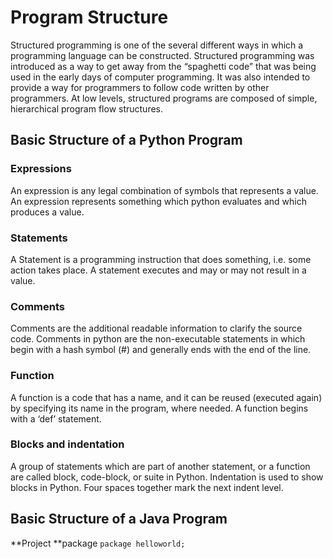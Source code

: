 # Program Structure

Structured programming is one of the several different ways in which a programming language can be constructed. Structured programming was introduced as a way to get away from the “spaghetti code” that was being used in the early days of computer programming. It was also intended to provide a way for programmers to follow code written by other programmers. At low levels, structured programs are composed of simple, hierarchical program flow structures. 

## Basic Structure of a Python Program
### Expressions
An expression is any legal combination of symbols that represents a value. An expression represents something which python evaluates and which produces a value.

### Statements
A Statement is a programming instruction that does something, i.e. some action takes place. A statement executes and may or may not result in a value. 

### Comments
Comments are the additional readable information to clarify the source code. Comments in python are the non-executable statements in which begin with a hash symbol (#) and generally ends with the end of the line. 

### Function
A function is a code that has  a name, and it can be reused (executed again) by specifying its name in the program, where needed. A function begins with a ‘def’ statement.

### Blocks and indentation
A group of statements which are part of another statement, or a function are called block, code-block, or suite in Python. Indentation is used to show blocks in Python. Four spaces together mark the next indent level.

## Basic Structure of a Java Program
**Project **package ``package helloworld;``
